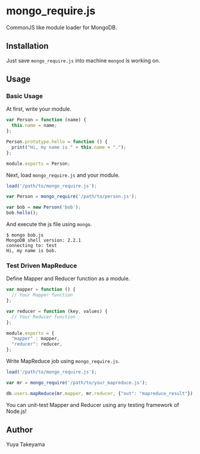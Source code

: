 mongo_require.js
================

CommonJS like module loader for MongoDB.

Installation
------------

Just save `mongo_require.js` into machine `mongod` is working on.

Usage
-----

### Basic Usage

At first, write your module.

```js
var Person = function (name) {
  this.name = name;
};

Person.prototype.hello = function () {
  print("Hi, my name is " + this.name + ".");
};

module.exports = Person;
```

Next, load `mongo_require.js` and your module.

```js
load('/path/to/mongo_require.js');

var Person = mongo_require('/path/to/person.js');

var bob = new Person('bob');
bob.hello();
```

And execute the js file using `mongo`.

```
$ mongo bob.js 
MongoDB shell version: 2.2.1
connecting to: test
Hi, my name is bob.
```

### Test Driven MapReduce

Define Mapper and Reducer function as a module.

```js
var mapper = function () {
  // Your Mapper function
};

var reducer = function (key, values) {
  // Your Reducer function
};

module.exports = {
  "mapper" : mapper,
  "reducer": reducer,
};
```

Write MapReduce job using `mongo_require.js`.

```js
load('/path/to/mongo_require.js');

var mr = mongo_require('/path/to/your_mapreduce.js');

db.users.mapReduce(mr.mapper, mr.reducer, {"out": "mapreduce_result"});
```

You can unit-test Mapper and Reducer using any testing framework of Node.js!

Author
------

Yuya Takeyama
